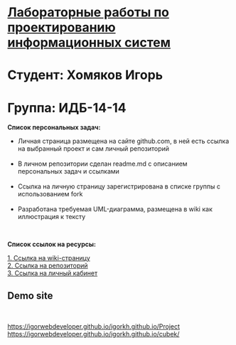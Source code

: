 # <ins>Лабораторные работы по проектированию информационных систем</ins>
# Студент: Хомяков Игорь 
# Группа: ИДБ-14-14

<strong>Список персональных задач:</strong>

<ul>
<li>Личная страница размещена на сайте github.com, в ней есть ссылка на выбранный проект и сам личный репозиторий</li><br>

<li>В личном репозитории сделан readme.md с описанием персональных задач и ссылками</li><br>

<li>Ссылка на личную страницу зарегистрирована в списке группы с использованием fork</li><br>

<li>Разработана требуемая UML-диаграмма, размещена в wiki как иллюстрация к тексту</li>
</ul><br>

<strong>Список ссылок на ресурсы:</strong>

[1. Ссылка на wiki-страницу](https://github.com/igorWEBdeveloper/igorkh.github.io/wiki)<br>
[2. Ссылка на репозиторий](https://github.com/igorWEBdeveloper/igorkh.github.io)<br>
[3. Ссылка на личный кабинет](https://github.com/igorWEBdeveloper)<br>

<h2>Demo site</h2><br>

https://igorwebdeveloper.github.io/igorkh.github.io/Project
https://igorwebdeveloper.github.io/igorkh.github.io/cubek/
